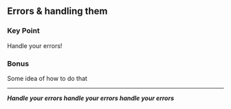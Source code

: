 ## Errors & handling them

### Key Point
Handle your errors!

### Bonus
Some idea of how to do that

---

***Handle your errors handle your errors handle your errors***
